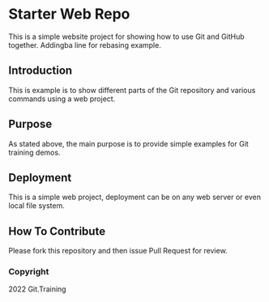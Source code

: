 # Starter Web Repo

This is a simple website project for
showing how to use Git and GitHub together.
Addingba line for rebasing example.

## Introduction

This is example is to show different parts
of the Git repository and various commands
using a web project.

## Purpose

As stated above, the main purpose is to 
provide simple examples for Git training 
demos.

## Deployment

This is a simple web project, deployment
can be on any web server or even local
file system.

## How To Contribute

Please fork this repository and then issue Pull Request for
review.

### Copyright

2022 Git.Training